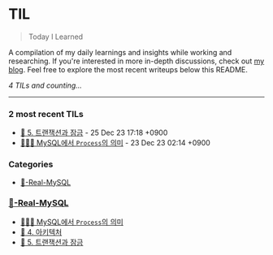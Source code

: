 # TIL
> Today I Learned

A compilation of my daily learnings and insights while working and researching.
If you're interested in more in-depth discussions, check out [my blog][1].
Feel free to explore the most recent writeups below this README.


_4 TILs and counting..._

---

### 2 most recent TILs

- [📖 5. 트랜잭션과 잠금](🥞-Real-MySQL/📖-Chapter-5-트랜잭션과-잠금.md) - 25 Dec 23 17:18 +0900
- [👩🏻‍💻 MySQL에서 `Process`의 의미](🥞-Real-MySQL/MySQL에서-Process의-의미.md) - 23 Dec 23 02:14 +0900

### Categories

- [🥞-Real-MySQL](#🥞-real-mysql)

### [🥞-Real-MySQL](#🥞-real-mysql)
- [👩🏻‍💻 MySQL에서 `Process`의 의미](🥞-Real-MySQL/MySQL에서-Process의-의미.md)
- [📖 4. 아키텍처](🥞-Real-MySQL/📖-Chapter-4-아키텍처.md)
- [📖 5. 트랜잭션과 잠금](🥞-Real-MySQL/📖-Chapter-5-트랜잭션과-잠금.md)

[1]: https://new-pow.tistory.com

